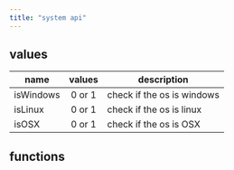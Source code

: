 ```yaml
---
title: "system api"
---
```


## values

name   | values | description
----- |:----:| ------------------
isWindows | 0 or 1 | check if the os is windows
isLinux | 0 or 1 | check if the os is linux
isOSX | 0 or 1 | check if the os is OSX

## functions
